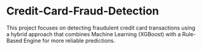 # Credit-Card-Fraud-Detection
This project focuses on detecting fraudulent credit card transactions using a hybrid approach that combines Machine Learning (XGBoost) with a Rule-Based Engine for more reliable predictions.
